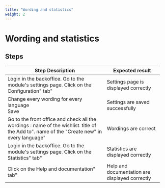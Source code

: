 ```yaml
---
title: "Wording and statistics"
weight: 2
---
```


# Wording and statistics
## Steps
| Step Description | Expected result |
| ----- | ----- |
| Login in the backoffice. Go to the module's settings page. Click on the Configuration" tab" | Settings page is displayed correctly |
| Change every wording for every language<br>Save | Settings are saved successfully |
| Go to the front office and check all the wordings : name of the wishlist. title of the Add to". name of the "Create new" in every language" | Wordings are correct |
| Login in the backoffice. Go to the module's settings page. Click on the Statistics" tab" | Statistics are displayed correctly |
| Click on the Help and documentation" tab" | Help and documentation are displayed correctly |
